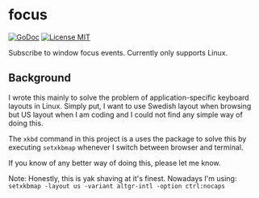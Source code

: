 focus
=====

[![GoDoc](https://img.shields.io/badge/godoc-reference-blue.svg?style=flat)](https://godoc.org/github.com/marcusolsson/focus)
[![License MIT](https://img.shields.io/badge/license-MIT-lightgrey.svg?style=flat)](LICENSE)

Subscribe to window focus events. Currently only supports Linux.

## Background

I wrote this mainly to solve the problem of application-specific keyboard layouts in Linux. Simply put, I want to use Swedish layout when browsing but US layout when I am coding and I could not find any simple way of doing this.

The `xkbd` command in this project is a uses the package to solve this by executing `setxkbmap` whenever I switch between browser and terminal. 

If you know of any better way of doing this, please let me know.

Note: Honestly, this is yak shaving at it's finest. Nowadays I'm using: `setxkbmap -layout us -variant altgr-intl -option ctrl:nocaps`
